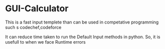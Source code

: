 # GUI-Calculator
This is a fast input templete than can be used in competative programming such s codechef,codeforce

It can reduce time taken to run the Default Input methods in python. So, it is usefull to when we face Runtime errors

